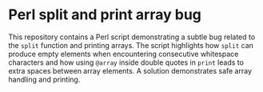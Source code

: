 # Perl split and print array bug
This repository contains a Perl script demonstrating a subtle bug related to the `split` function and printing arrays. The script highlights how `split` can produce empty elements when encountering consecutive whitespace characters and how using `@array` inside double quotes in `print` leads to extra spaces between array elements. A solution demonstrates safe array handling and printing.